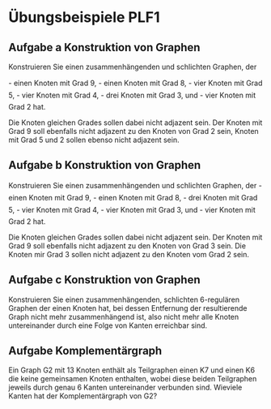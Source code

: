 # Übungsbeispiele PLF1

## Aufgabe a Konstruktion von Graphen

Konstruieren Sie einen zusammenhängenden und schlichten Graphen, der

- einen Knoten mit Grad 9,
- einen Knoten mit Grad 8,
- vier Knoten mit Grad 5,
- vier Knoten mit Grad 4,
- drei Knoten mit Grad 3, und
- vier Knoten mit Grad 2 hat.

Die Knoten gleichen Grades sollen dabei nicht adjazent sein. Der Knoten mit Grad 9 soll ebenfalls nicht
adjazent zu den Knoten von Grad 2 sein, Knoten mit Grad 5 und 2 sollen ebenso nicht adjazent sein.

## Aufgabe b Konstruktion von Graphen

 Konstruieren Sie einen zusammenhängenden und schlichten Graphen, der
- einen Knoten mit Grad 9,
- einen Knoten mit Grad 8,
- drei Knoten mit Grad 5,
- vier Knoten mit Grad 4,
- vier Knoten mit Grad 3, und
- vier Knoten mit Grad 2 hat.

Die Knoten gleichen Grades sollen dabei nicht adjazent sein. Der Knoten mit Grad 9 soll ebenfalls nicht
adjazent zu den Knoten von Grad 3 sein. Die Knoten mir Grad 3 sollen nicht adjazent zu den Knoten vom
Grad 2 sein.

## Aufgabe c Konstruktion von Graphen

Konstruieren Sie einen zusammenhängenden, schlichten 6-regulären Graphen der einen Knoten hat, bei dessen
Entfernung der resultierende Graph nicht mehr zusammenhängend ist, also nicht mehr alle Knoten untereinander durch eine Folge von Kanten erreichbar sind.

## Aufgabe Komplementärgraph

Ein Graph G2 mit 13 Knoten enthält als Teilgraphen einen K7 und einen K6 die keine gemeinsamen Knoten enthalten, wobei diese beiden Teilgraphen jeweils durch genau 6 Kanten untereinander verbunden sind.
Wieviele Kanten hat der Komplementärgraph von G2?
